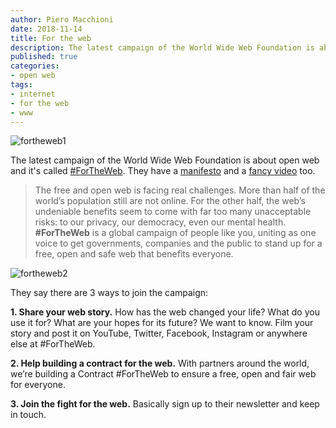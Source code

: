 ```yaml
---
author: Piero Macchioni
date: 2018-11-14
title: For the web
description: The latest campaign of the World Wide Web Foundation is about open web and it's called #ForTheWeb.
published: true
categories:
- open web
tags:
- internet
- for the web
- www
---
```


![fortheweb1](/images/vault/fortheweb1.jpg)

The latest campaign of the World Wide Web Foundation is about open web and it's called [#ForTheWeb](https://fortheweb.webfoundation.org/). They have a [manifesto](https://fortheweb.webfoundation.org/principles) and a [fancy video](https://www.youtube.com/watch?v=6kNlG3DWkC4) too.

>The free and open web is facing real challenges. More than half of the world’s population still are not online. For the other half, the web’s undeniable benefits seem to come with far too many unacceptable risks: to our privacy, our democracy, even our mental health. **#ForTheWeb** is a global campaign of people like you, uniting as one voice to get governments, companies and the public to stand up for a free, open and safe web that benefits everyone. 

![fortheweb2](/images/vault/fortheweb2.jpg)

They say there are 3 ways to join the campaign:

**1. Share your web story.** How has the web changed your life? What do you use it for? What are your hopes for its future? We want to know. Film your story and post it on YouTube, Twitter, Facebook, Instagram or anywhere else at #ForTheWeb.

**2. Help building a contract for the web.** With partners around the world, we’re building a Contract #ForTheWeb to ensure a free, open and fair web for everyone.

**3. Join the fight for the web.** Basically sign up to their newsletter and keep in touch.

